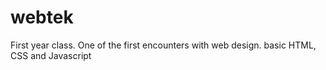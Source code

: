 # webtek
First year class. One of the first encounters with web design. basic HTML, CSS and Javascript
